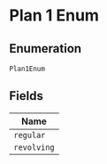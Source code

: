 
# Plan 1 Enum

## Enumeration

`Plan1Enum`

## Fields

| Name |
|  --- |
| `regular` |
| `revolving` |


